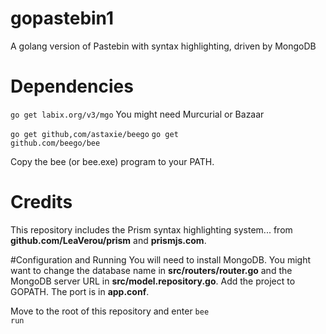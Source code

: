 gopastebin1
===========

A golang version of Pastebin with syntax highlighting, driven by MongoDB

# Dependencies

<code>go get labix.org/v3/mgo</code>
You might need Murcurial or Bazaar

<code>go get github,com/astaxie/beego</code>
<code>go get github.com/beego/bee</code>

Copy the bee (or bee.exe) program to your PATH.

# Credits
This repository includes the Prism syntax highlighting system... from <b>github.com/LeaVerou/prism</b> and
<b>prismjs.com</b>.

#Configuration and Running
You will need to install MongoDB. You might want to change the database name in <b>src/routers/router.go</b> 
and the MongoDB server URL in <b>src/model.repository.go</b>. Add the project to GOPATH. The port is in <b>app.conf</b>.  

Move to the root of this repository and enter
<code>bee run</code>
